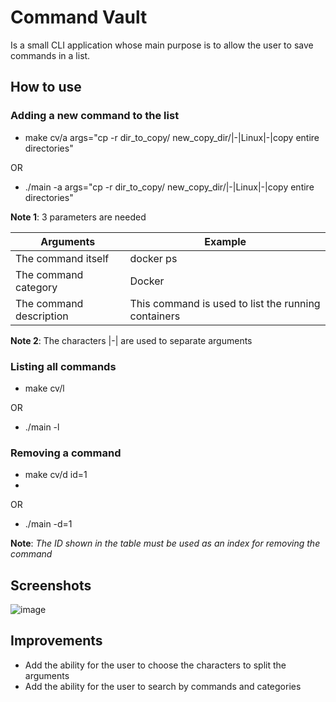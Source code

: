 # Command Vault
Is a small CLI application whose main purpose is to allow the user to save commands in a list.

## How to use

### Adding a new command to the list

- make cv/a args="cp -r dir_to_copy/ new_copy_dir/|-|Linux|-|copy entire directories"

OR

- ./main -a args="cp -r dir_to_copy/ new_copy_dir/|-|Linux|-|copy entire directories"

**Note 1**: 3 parameters are needed

| Arguments         | Example                                               |
| ----------------- | ---------------------------------------------------------------- |
| The command itself      | docker ps |
| The command category    | Docker |
| The command description | This command is used to list the running containers |

**Note 2**: The characters |-| are used to separate arguments

### Listing all commands

- make cv/l

OR

- ./main -l

### Removing a command

- make cv/d id=1
- 
OR

- ./main -d=1

**Note**: *The ID shown in the table must be used as an index for removing the command*

## Screenshots
![image](https://user-images.githubusercontent.com/27534241/183266869-608e0225-e1c5-49b9-a756-e65589fc8ae1.png)

## Improvements

- Add the ability for the user to choose the characters to split the arguments
- Add the ability for the user to search by commands and categories

